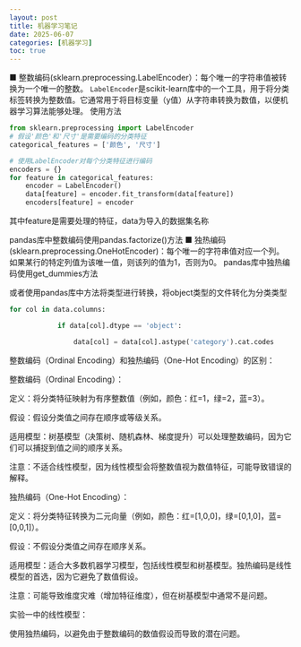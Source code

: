 ```yaml
---
layout: post
title: 机器学习笔记
date: 2025-06-07
categories: [机器学习]
toc: true
---
```


■ 整数编码(sklearn.preprocessing.LabelEncoder）：每个唯一的字符串值被转换为一个唯一的整数。
`LabelEncoder`是scikit-learn库中的一个工具，用于将分类标签转换为整数值。它通常用于将目标变量（y值）从字符串转换为数值，以便机器学习算法能够处理。
使用方法

```python
from sklearn.preprocessing import LabelEncoder
# 假设'颜色'和'尺寸'是需要编码的分类特征
categorical_features = ['颜色', '尺寸']

# 使用LabelEncoder对每个分类特征进行编码
encoders = {}
for feature in categorical_features:
    encoder = LabelEncoder()
    data[feature] = encoder.fit_transform(data[feature])
    encoders[feature] = encoder
```
其中feature是需要处理的特征，data为导入的数据集名称


pandas库中整数编码使用pandas.factorize()方法
■ 独热编码(sklearn.preprocessing.OneHotEncoder)：每个唯一的字符串值对应一个列。如果某行的特定列值为该唯一值，则该列的值为1，否则为0。
pandas库中独热编码使用get_dummies方法

或者使用pandas库中方法将类型进行转换，将object类型的文件转化为分类类型

```python
for col in data.columns:

            if data[col].dtype == 'object':

                data[col] = data[col].astype('category').cat.codes
```

整数编码（Ordinal Encoding）和独热编码（One-Hot Encoding）的区别：

整数编码（Ordinal Encoding）：

定义：将分类特征映射为有序整数值（例如，颜色：红=1，绿=2，蓝=3）。

假设：假设分类值之间存在顺序或等级关系。

适用模型：树基模型（决策树、随机森林、梯度提升）可以处理整数编码，因为它们可以捕捉到值之间的顺序关系。

注意：不适合线性模型，因为线性模型会将整数值视为数值特征，可能导致错误的解释。

独热编码（One-Hot Encoding）：

定义：将分类特征转换为二元向量（例如，颜色：红=[1,0,0]，绿=[0,1,0]，蓝=[0,0,1]）。

假设：不假设分类值之间存在顺序关系。

适用模型：适合大多数机器学习模型，包括线性模型和树基模型。独热编码是线性模型的首选，因为它避免了数值假设。

注意：可能导致维度灾难（增加特征维度），但在树基模型中通常不是问题。

实验一中的线性模型：

使用独热编码，以避免由于整数编码的数值假设而导致的潜在问题。